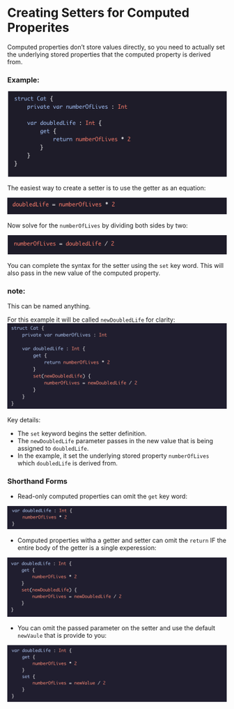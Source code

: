 # Creating Setters for Computed Properites

Computed properties don’t store values directly, so you need to actually set the underlying stored properties that the computed property is derived from.

### Example:
![Alt text](../Images/Properties_And_Access_Control/creatingSetters.png "a title")

The easiest way to create a setter is to use the getter as an equation:

![Alt text](../Images/Properties_And_Access_Control/setterEquation1.png "an example equation1")

Now solve for the ``numberOfLives`` by dividing both sides by two:

![Alt text](../Images/Properties_And_Access_Control/setterEquation2.png "an example equation1")

You can complete the syntax for the setter using the ``set`` key word.
This will also pass in the new value of the computed property.
### note: 
This can be named anything.

For this example it will be called ``newDoubledLife`` for clarity:
![Alt text](../Images/Properties_And_Access_Control/setterExample1.png "a title")

Key details:
* The ``set`` keyword begins the setter definition.
* The ``newDoubledLife`` parameter passes in the new value that is being assigned to ``doubledLife``.
* In the example, it set the underlying stored property ``numberOfLives`` which ``doubledLife`` is derived from.

### Shorthand Forms

* Read-only computed properties can omit the ``get`` key word:

![Alt text](../Images/Properties_And_Access_Control/omittingGetKeyword.png "Omitting Get Keyword Example")

* Computed properties witha a getter and setter can omit the ``return`` IF the entire body of the getter is a single experession:

![Alt text](../Images/Properties_And_Access_Control/omittingReturnKeyword.png "Omitting Return Keyword Example")

* You can omit the passed parameter on the setter and use the default ``newVaule`` that is provide to you:

![Alt text](../Images/Properties_And_Access_Control/omittingPassedParam.png "Omitting Passed Parameter Example")